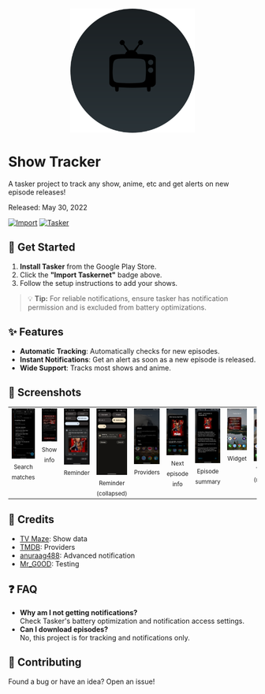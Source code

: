 <p align="center">
  <img src="assets/banner.svg" alt="Show Tracker" width="50%"/>
</p>

# Show Tracker
A tasker project to track any show, anime, etc and get alerts on new episode releases!

Released: May 30, 2022

[![Import](https://img.shields.io/badge/Import-Taskernet-orange)](https://taskernet.com/shares/?user=AS35m8m8L9YzBV3qbzaAAqHiSYXYBbD3QfZ7hr0hRK4ojOFTCrjWh2CScbjMw4NaudRi1zKKzq85&id=Project%3AShow+Tracker) 
[![Tasker](https://img.shields.io/badge/Requires-Tasker-blue)](https://play.google.com/store/apps/details?id=net.dinglisch.android.taskerm) 


## 🚀 Get Started
1.  **Install Tasker** from the Google Play Store.
2.  Click the **"Import Taskernet"** badge above.
3.  Follow the setup instructions to add your shows.

> 💡 **Tip:** For reliable notifications, ensure tasker has notification permission and is excluded from battery optimizations.

## ✨ Features
* **Automatic Tracking**: Automatically checks for new episodes.
* **Instant Notifications**: Get an alert as soon as a new episode is released.
* **Wide Support**: Tracks most shows and anime.

## 📸 Screenshots

<table width="100%">
  <tr>
    <td width="10%" align="center" valign="top">
      <img src="docs/images/search_matches.png" alt="Search matches" width="96"><br><sub>Search matches</sub>
    </td>
    <td width="10%" align="center" valign="top">
      <img src="docs/images/show_info.png" alt="Show info" width="96"><br><sub>Show info</sub>
    </td>
    <td width="10%" align="center" valign="top">
      <img src="docs/images/reminder.png" alt="Reminder" width="96"><br><sub>Reminder</sub>
    </td>
    <td width="10%" align="center" valign="top">
      <img src="docs/images/reminder_collapsed.png" alt="Reminder (collapsed)" width="96"><br><sub>Reminder (collapsed)</sub>
    </td>
    <td width="10%" align="center" valign="top">
      <img src="docs/images/providers.png" alt="Providers" width="96"><br><sub>Providers</sub>
    </td>
    <td width="10%" align="center" valign="top">
      <img src="docs/images/next_episode_info.png" alt="Next episode info" width="96"><br><sub>Next episode info</sub>
    </td>
    <td width="10%" align="center" valign="top">
      <img src="docs/images/episode_summary.png" alt="Episode summary" width="96"><br><sub>Episode summary</sub>
    </td>
    <td width="10%" align="center" valign="top">
      <img src="docs/images/widget.png" alt="Widget" width="96"><br><sub>Widget</sub>
    </td>
    <td width="10%" align="center" valign="top">
      <img src="docs/images/widget_resized.png" alt="Widget (resized)" width="96"><br><sub>Widget (resized)</sub>
    </td>
    <td width="10%" align="center" valign="top">
      <img src="docs/images/manage_shows.png" alt="Manage shows" width="96"><br><sub>Manage shows</sub>
    </td>
  </tr>
</table>


## 📝 Credits
* [TV Maze](https://www.tvmaze.com/): Show data
* [TMDB](https://www.themoviedb.org/): Providers
* [anuraag488](https://github.com/anuraag488): Advanced notification
* [Mr_G0OD](https://t.me/@Mr_G0OD): Testing


## ❓ FAQ
* **Why am I not getting notifications?**<br>
Check Tasker's battery optimization and notification access settings.
* **Can I download episodes?**<br>
No, this project is for tracking and notifications only.


## 🤝 Contributing
Found a bug or have an idea? Open an issue!
